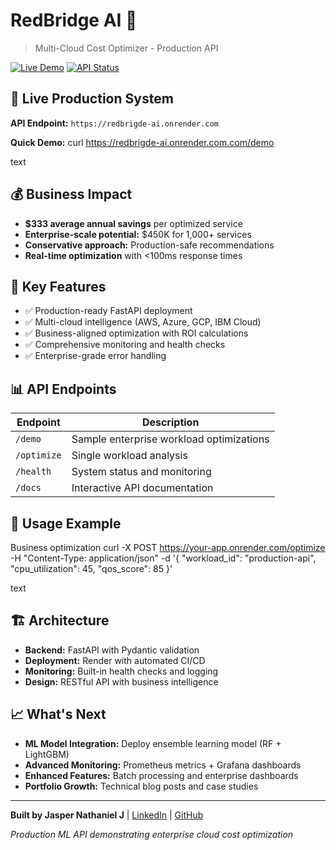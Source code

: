 # RedBridge AI 🚀
> Multi-Cloud Cost Optimizer - Production API

[![Live Demo](https://img.shields.io/badge/Live-Demo-brightgreen)](https://your-app.onrender.com/demo)
[![API Status](https://img.shields.io/badge/API-Active-blue)](https://your-app.onrender.com/health)

## 🎯 Live Production System

**API Endpoint:** `https://redbrigde-ai.onrender.com`

**Quick Demo:**
curl https://redbrigde-ai.onrender.com.com/demo

text

## 💰 Business Impact
- **$333 average annual savings** per optimized service
- **Enterprise-scale potential:** $450K for 1,000+ services
- **Conservative approach:** Production-safe recommendations
- **Real-time optimization** with <100ms response times

## 🚀 Key Features
- ✅ Production-ready FastAPI deployment
- ✅ Multi-cloud intelligence (AWS, Azure, GCP, IBM Cloud)
- ✅ Business-aligned optimization with ROI calculations
- ✅ Comprehensive monitoring and health checks
- ✅ Enterprise-grade error handling

## 📊 API Endpoints

| Endpoint | Description |
|----------|-------------|
| `/demo` | Sample enterprise workload optimizations |
| `/optimize` | Single workload analysis |
| `/health` | System status and monitoring |
| `/docs` | Interactive API documentation |

## 🧪 Usage Example

Business optimization
curl -X POST https://your-app.onrender.com/optimize
-H "Content-Type: application/json"
-d '{
"workload_id": "production-api",
"cpu_utilization": 45,
"qos_score": 85
}'

text

## 🏗️ Architecture
- **Backend:** FastAPI with Pydantic validation
- **Deployment:** Render with automated CI/CD
- **Monitoring:** Built-in health checks and logging
- **Design:** RESTful API with business intelligence

## 📈 What's Next
- **ML Model Integration:** Deploy ensemble learning model (RF + LightGBM)
- **Advanced Monitoring:** Prometheus metrics + Grafana dashboards
- **Enhanced Features:** Batch processing and enterprise dashboards
- **Portfolio Growth:** Technical blog posts and case studies

---

**Built by Jasper Nathaniel J** | [LinkedIn](https://linkedin.com/in/jasper-nathaniel-j-12403298) | [GitHub](https://github.com/Jappynathaniel)

*Production ML API demonstrating enterprise cloud cost optimization*
